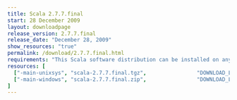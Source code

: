 ```yaml
---
title: Scala 2.7.7.final
start: 28 December 2009
layout: downloadpage
release_version: 2.7.7.final
release_date: "December 28, 2009"
show_resources: "true"
permalink: /download/2.7.7.final.html
requirements: "This Scala software distribution can be installed on any Unix-like or Windows system. It requires the Java runtime version 1.6 or later, which can be downloaded <a href='http://www.java.com/'>here</a>."
resources: [
  ["-main-unixsys", "scala-2.7.7.final.tgz",                "DOWNLOAD_LOCATION_123/scala-2.7.7.final.tgz",                   "Max OS X, Unix, Cygwin",  "16 MB"],
  ["-main-windows", "scala-2.7.7.final.zip",                "DOWNLOAD_LOCATION_123/scala-2.7.7.final.zip",                   "Windows",                 "16 MB"]
]
---
```





